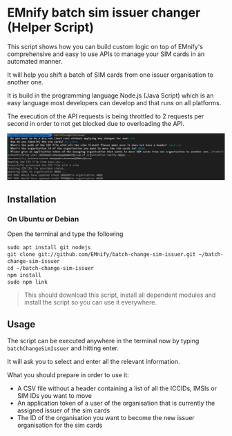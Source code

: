 # EMnify batch sim issuer changer (Helper Script)
This script shows how you can build custom logic on top of EMnify's comprehensive and easy to use APIs to manage your SIM cards in an automated manner.

It will help you shift a batch of SIM cards from one issuer organisation to another one.

It is build in the programming language Node.js (Java Script) which is an easy language most developers can develop and that runs on all platforms.

The execution of the API requests is being throttled to 2 requests per second in order to not get blocked due to overloading the API.

![Sample image of script usage](/console_output.png)

## Installation

### On Ubuntu or Debian
Open the terminal and type the following
```
sudo apt install git nodejs
git clone git://github.com/EMnify/batch-change-sim-issuer.git ~/batch-change-sim-issuer
cd ~/batch-change-sim-issuer
npm install
sudo npm link
```
> This should download this script, install all dependent modules and install the script so you can use it everywhere. 

## Usage
The script can be executed anywhere in the terminal now by typing `batchChangeSimIssuer` and hitting enter.

It will ask you to select and enter all the relevant information.

What you should prepare in order to use it:
* A CSV file without a header containing a list of all the ICCIDs, IMSIs or SIM IDs you want to move
* An application token of a user of the organisation that is currently the assigned issuer of the sim cards
* The ID of the organisation you want to become the new issuer organisation for the sim cards
